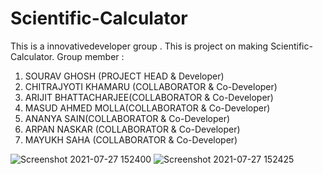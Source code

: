 # Scientific-Calculator
This is a innovativedeveloper group . This is project on making Scientific-Calculator. 
 Group member :

1) SOURAV GHOSH (PROJECT HEAD & Developer)
2) CHITRAJYOTI KHAMARU (COLLABORATOR & Co-Developer)
3) ARIJIT BHATTACHARJEE(COLLABORATOR & Co-Developer)
4) MASUD AHMED MOLLA(COLLABORATOR & Co-Developer)
5) ANANYA SAIN(COLLABORATOR & Co-Developer)
6) ARPAN NASKAR (COLLABORATOR & Co-Developer)
7) MAYUKH SAHA (COLLABORATOR & Co-Developer)

![Screenshot 2021-07-27 152400](https://user-images.githubusercontent.com/87994119/127134776-8cf12171-2ba4-4a72-9a52-53a277814224.jpg)
![Screenshot 2021-07-27 152425](https://user-images.githubusercontent.com/87994119/127134812-148aeac8-afe4-4e0a-8865-0901c48496d9.jpg)
